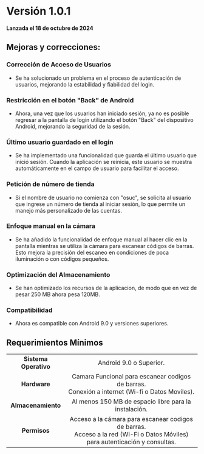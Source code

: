 # Versión 1.0.1

**Lanzada el 18 de octubre de 2024**

## Mejoras y correcciones:

### Corrección de Acceso de Usuarios
- Se ha solucionado un problema en el proceso de autenticación de usuarios, mejorando la estabilidad y fiabilidad del login.

### Restricción en el botón "Back" de Android
- Ahora, una vez que los usuarios han iniciado sesión, ya no es posible regresar a la pantalla de login utilizando el botón "Back" del dispositivo Android, mejorando la seguridad de la sesión.

### Último usuario guardado en el login
- Se ha implementado una funcionalidad que guarda el último usuario que inició sesión. Cuando la aplicación se reinicia, este usuario se muestra automáticamente en el campo de usuario para facilitar el acceso.

### Petición de número de tienda
- Si el nombre de usuario no comienza con "osuc", se solicita al usuario que ingrese un número de tienda al iniciar sesión, lo que permite un manejo más personalizado de las cuentas.

### Enfoque manual en la cámara
- Se ha añadido la funcionalidad de enfoque manual al hacer clic en la pantalla mientras se utiliza la cámara para escanear códigos de barras. Esto mejora la precisión del escaneo en condiciones de poca iluminación o con códigos pequeños.

### Optimización del Almacenamiento
- Se han optimizado los recursos de la aplicacion, de modo que en vez de pesar 250 MB ahora pesa 120MB.

### Compatibilidad
- Ahora es compatible con Android 9.0 y versiones superiores.

## Requerimientos Mínimos

<table align="center">
    <tbody>
        <tr>
            <td style="font-weight: bold" align="center">Sistema Operativo</td>
            <td align="center">Android 9.0 o Superior.</td>
        </tr>          
        <tr>
            <td style="font-weight: bold" align="center">Hardware</td>
            <td align="center">Camara Funcional para escanear codigos de barras. <br> Conexión a internet (Wi-fi o Datos Moviles).</td>
        </tr>
                <tr>
            <td style="font-weight: bold" align="center">Almacenamiento</td>
            <td align="center">Al menos 150 MB de espacio libre para la instalación.</td>
        </tr>  
                <tr>
            <td style="font-weight: bold" align="center">Permisos</td>
            <td align="center">Acceso a la cámara para escanear codigos de barras. <br> Acceso a la red (Wi-Fi o Datos Móviles) para autenticación y consultas.</td>
        </tr>  
    </tbody>
</table>
